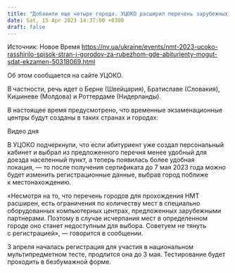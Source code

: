 ```yaml
---
title: "Добавили еще четыре города. УЦОКО расширил перечень зарубежных центров, где можно будет сдать НМТ — список"
date: Sat, 15 Apr 2023 14:37:00 +0300
draft: false
---
```

Источник: Новое Время https://nv.ua/ukraine/events/nmt-2023-ucoko-rasshirilo-spisok-stran-i-gorodov-za-rubezhom-gde-abiturienty-mogut-sdat-ekzamen-50318069.html


Об этом сообщается на сайте УЦОКО.

 В частности, речь идет о Берне (Швейцария), Братиславе (Словакия), Кишиневе (Молдова) и Роттердаме (Нидерланды).

 В настоящее время предусмотрено, что временные экзаменационные центры будут созданы в таких странах и городах:

  Видео дня   

 В УЦОКО подчеркнули, что если абитуриент уже создал персональный кабинет и выбрал из предложенного перечня менее удобный для доезда населенный пункт, а теперь появилась более удобная локация, — то после получения сертификата до 7 мая 2023 года можно будет изменить регистрационные данные, выбрав город поближе к местонахождению.

 «Несмотря на то, что перечень городов для прохождения НМТ расширен, есть ограничения по количеству мест в специально оборудованных компьютерных центрах, предложенных зарубежными партнерами. Поэтому в случае исчерпания мест в определенном городе оно станет недоступным для выбора. Советуем не тянуть с регистрацией», — говорится в сообщении.

 3 апреля началась регистрация для участия в национальном мультипредметном тесте, продлится она до 3 мая. Тестирование будет проходить в безбумажной форме.
